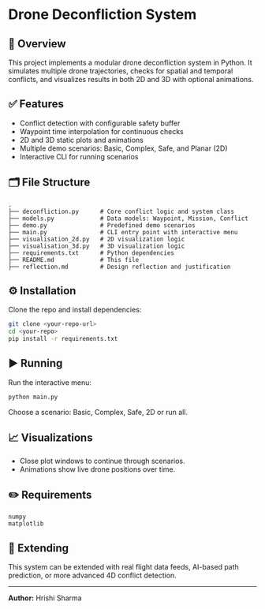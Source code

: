 # Drone Deconfliction System

## 📌 Overview

This project implements a modular drone deconfliction system in Python. It simulates multiple drone trajectories, checks for spatial and temporal conflicts, and visualizes results in both 2D and 3D with optional animations.

## ✅ Features

* Conflict detection with configurable safety buffer
* Waypoint time interpolation for continuous checks
* 2D and 3D static plots and animations
* Multiple demo scenarios: Basic, Complex, Safe, and Planar (2D)
* Interactive CLI for running scenarios

## 🗂️ File Structure

```
.
├── deconfliction.py      # Core conflict logic and system class
├── models.py             # Data models: Waypoint, Mission, Conflict
├── demo.py               # Predefined demo scenarios
├── main.py               # CLI entry point with interactive menu
├── visualisation_2d.py   # 2D visualization logic
├── visualisation_3d.py   # 3D visualization logic
├── requirements.txt      # Python dependencies
├── README.md             # This file
├── reflection.md         # Design reflection and justification
```

## ⚙️ Installation

Clone the repo and install dependencies:

```bash
git clone <your-repo-url>
cd <your-repo>
pip install -r requirements.txt
```

## ▶️ Running

Run the interactive menu:

```bash
python main.py
```

Choose a scenario: Basic, Complex, Safe, 2D or run all.

## 📈 Visualizations

* Close plot windows to continue through scenarios.
* Animations show live drone positions over time.

## ✏️ Requirements

```
numpy
matplotlib
```

## 🧩 Extending

This system can be extended with real flight data feeds, AI-based path prediction, or more advanced 4D conflict detection.

---

**Author:** Hrishi Sharma
